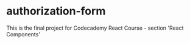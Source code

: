 # authorization-form
This is the final project for Codecademy React Course - section 'React Components'